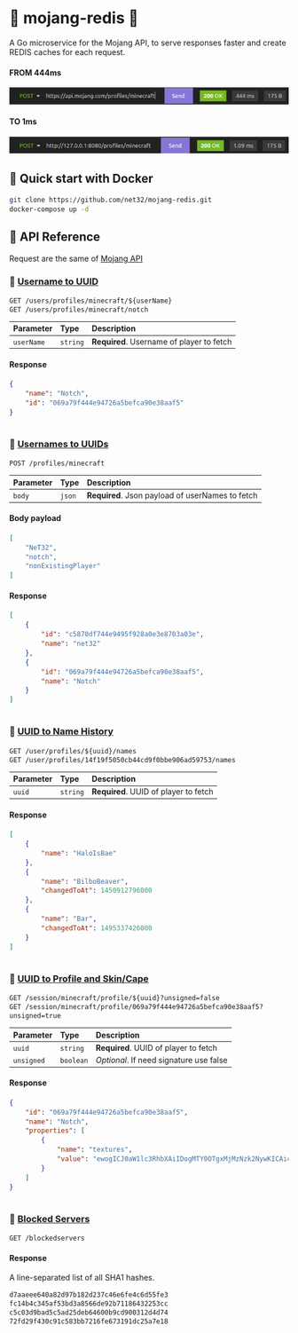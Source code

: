 # :incoming_envelope: mojang-redis :incoming_envelope:
A Go microservice for the Mojang API, to serve responses faster and create REDIS caches for each request.

#### FROM 444ms
<img src="test/not-cache-time.png">

#### TO 1ms
<img src="test/cache-time.png">

## :whale: Quick start with Docker

```sh
git clone https://github.com/net32/mojang-redis.git
docker-compose up -d
```
## :memo: API Reference
Request are the same of [Mojang API](https://wiki.vg/Mojang_API)

### :pushpin: [Username to UUID](https://wiki.vg/Mojang_API#Username_to_UUID)
```http
GET /users/profiles/minecraft/${userName}
GET /users/profiles/minecraft/notch
```
| Parameter | Type     | Description                       |
| :-------- | :------- | :-------------------------------- |
| `userName`| `string` | **Required**. Username of player to fetch |
#### Response
```json
{
	"name": "Notch",
	"id": "069a79f444e94726a5befca90e38aaf5"
}
```
#
### :pushpin: [Usernames to UUIDs](https://wiki.vg/Mojang_API#Usernames_to_UUIDs)
```http
POST /profiles/minecraft
```
| Parameter | Type     | Description                       |
| :-------- | :------- | :-------------------------------- |
| `body`    | `json`   | **Required**. Json payload of userNames to fetch |
#### Body payload
```json
[
    "NeT32",
    "notch",
    "nonExistingPlayer"
]
```
#### Response
```json
[
	{
		"id": "c5870df744e9495f928a0e3e8703a03e",
		"name": "net32"
	},
	{
		"id": "069a79f444e94726a5befca90e38aaf5",
		"name": "Notch"
	}
]
```
#
### :pushpin: [UUID to Name History](https://wiki.vg/Mojang_API#UUID_to_Name_History)
```http
GET /user/profiles/${uuid}/names
GET /user/profiles/14f19f5050cb44cd9f0bbe906ad59753/names
```
| Parameter | Type     | Description                       |
| :-------- | :------- | :-------------------------------- |
| `uuid`    | `string` | **Required**. UUID of player to fetch |
#### Response
```json
[
	{
		"name": "HaloIsBae"
	},
	{
		"name": "BilboBeaver",
		"changedToAt": 1450912796000
	},
	{
		"name": "Bar",
		"changedToAt": 1495337426000
	}
]
```
#
### :pushpin: [UUID to Profile and Skin/Cape](https://wiki.vg/Mojang_API#UUID_to_Profile_and_Skin.2FCape)
```http
GET /session/minecraft/profile/${uuid}?unsigned=false
GET /session/minecraft/profile/069a79f444e94726a5befca90e38aaf5?unsigned=true
```
| Parameter | Type     | Description                       |
| :-------- | :------- | :-------------------------------- |
| `uuid`    | `string` | **Required**. UUID of player to fetch |
| `unsigned`| `boolean` | *Optional*. If need signature use false |
#### Response
```json
{
	"id": "069a79f444e94726a5befca90e38aaf5",
	"name": "Notch",
	"properties": [
		{
			"name": "textures",
			"value": "ewogICJ0aW1lc3RhbXAiIDogMTY0OTgxMjMzNzk2NywKICAicHJvZmlsZUlkIiA6ICIwNjlhNzlmNDQ0ZTk0NzI2YTViZWZjYTkwZTM4YWFmNSIsCiAgInByb2ZpbGVOYW1lIiA6ICJOb3RjaCIsCiAgInRleHR1cmVzIiA6IHsKICAgICJTS0lOIiA6IHsKICAgICAgInVybCIgOiAiaHR0cDovL3RleHR1cmVzLm1pbmVjcmFmdC5uZXQvdGV4dHVyZS8yOTIwMDlhNDkyNWI1OGYwMmM3N2RhZGMzZWNlZjA3ZWE0Yzc0NzJmNjRlMGZkYzMyY2U1NTIyNDg5MzYyNjgwIgogICAgfQogIH0KfQ=="
		}
	]
}
```
#
### :pushpin: [Blocked Servers](https://wiki.vg/Mojang_API#Blocked_Servers)
```http
GET /blockedservers
```
#### Response
A line-separated list of all SHA1 hashes.
```
d7aaeee640a82d97b182d237c46e6fe4c6d55fe3
fc14b4c345af53bd3a8566de92b71186432253cc
c5c03d9bad5c5ad25deb64600b9cd900312d4d74
72fd29f430c91c583bb7216fe673191dc25a7e18
```
